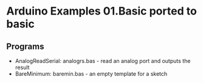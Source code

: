 # Arduino Examples 01.Basic ported to basic

## Programs 

- AnalogReadSerial: analogrs.bas - read an analog port and outputs the result
- BareMinimum: baremin.bas - an empty template for a sketch